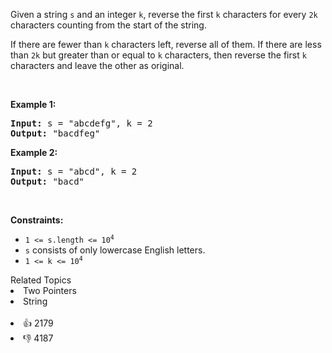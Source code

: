 <p>Given a string <code>s</code> and an integer <code>k</code>, reverse the first <code>k</code> characters for every <code>2k</code> characters counting from the start of the string.</p>

<p>If there are fewer than <code>k</code> characters left, reverse all of them. If there are less than <code>2k</code> but greater than or equal to <code>k</code> characters, then reverse the first <code>k</code> characters and leave the other as original.</p>

<p>&nbsp;</p> 
<p><strong class="example">Example 1:</strong></p> 
<pre><strong>Input:</strong> s = "abcdefg", k = 2
<strong>Output:</strong> "bacdfeg"
</pre>
<p><strong class="example">Example 2:</strong></p> 
<pre><strong>Input:</strong> s = "abcd", k = 2
<strong>Output:</strong> "bacd"
</pre> 
<p>&nbsp;</p> 
<p><strong>Constraints:</strong></p>

<ul> 
 <li><code>1 &lt;= s.length &lt;= 10<sup>4</sup></code></li> 
 <li><code>s</code> consists of only lowercase English letters.</li> 
 <li><code>1 &lt;= k &lt;= 10<sup>4</sup></code></li> 
</ul>

<div><div>Related Topics</div><div><li>Two Pointers</li><li>String</li></div></div><br><div><li>👍 2179</li><li>👎 4187</li></div>